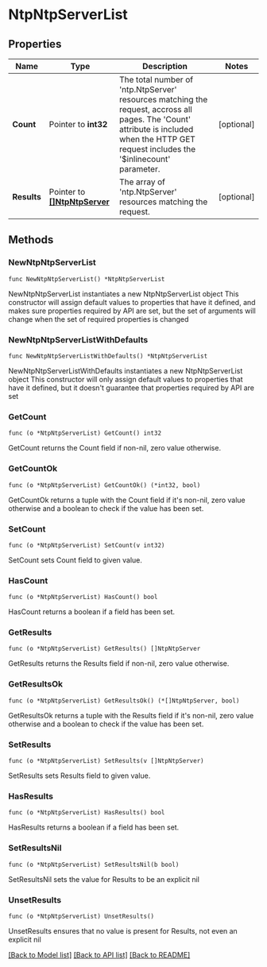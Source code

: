 # NtpNtpServerList

## Properties

Name | Type | Description | Notes
------------ | ------------- | ------------- | -------------
**Count** | Pointer to **int32** | The total number of &#39;ntp.NtpServer&#39; resources matching the request, accross all pages. The &#39;Count&#39; attribute is included when the HTTP GET request includes the &#39;$inlinecount&#39; parameter. | [optional] 
**Results** | Pointer to [**[]NtpNtpServer**](NtpNtpServer.md) | The array of &#39;ntp.NtpServer&#39; resources matching the request. | [optional] 

## Methods

### NewNtpNtpServerList

`func NewNtpNtpServerList() *NtpNtpServerList`

NewNtpNtpServerList instantiates a new NtpNtpServerList object
This constructor will assign default values to properties that have it defined,
and makes sure properties required by API are set, but the set of arguments
will change when the set of required properties is changed

### NewNtpNtpServerListWithDefaults

`func NewNtpNtpServerListWithDefaults() *NtpNtpServerList`

NewNtpNtpServerListWithDefaults instantiates a new NtpNtpServerList object
This constructor will only assign default values to properties that have it defined,
but it doesn't guarantee that properties required by API are set

### GetCount

`func (o *NtpNtpServerList) GetCount() int32`

GetCount returns the Count field if non-nil, zero value otherwise.

### GetCountOk

`func (o *NtpNtpServerList) GetCountOk() (*int32, bool)`

GetCountOk returns a tuple with the Count field if it's non-nil, zero value otherwise
and a boolean to check if the value has been set.

### SetCount

`func (o *NtpNtpServerList) SetCount(v int32)`

SetCount sets Count field to given value.

### HasCount

`func (o *NtpNtpServerList) HasCount() bool`

HasCount returns a boolean if a field has been set.

### GetResults

`func (o *NtpNtpServerList) GetResults() []NtpNtpServer`

GetResults returns the Results field if non-nil, zero value otherwise.

### GetResultsOk

`func (o *NtpNtpServerList) GetResultsOk() (*[]NtpNtpServer, bool)`

GetResultsOk returns a tuple with the Results field if it's non-nil, zero value otherwise
and a boolean to check if the value has been set.

### SetResults

`func (o *NtpNtpServerList) SetResults(v []NtpNtpServer)`

SetResults sets Results field to given value.

### HasResults

`func (o *NtpNtpServerList) HasResults() bool`

HasResults returns a boolean if a field has been set.

### SetResultsNil

`func (o *NtpNtpServerList) SetResultsNil(b bool)`

 SetResultsNil sets the value for Results to be an explicit nil

### UnsetResults
`func (o *NtpNtpServerList) UnsetResults()`

UnsetResults ensures that no value is present for Results, not even an explicit nil

[[Back to Model list]](../README.md#documentation-for-models) [[Back to API list]](../README.md#documentation-for-api-endpoints) [[Back to README]](../README.md)


